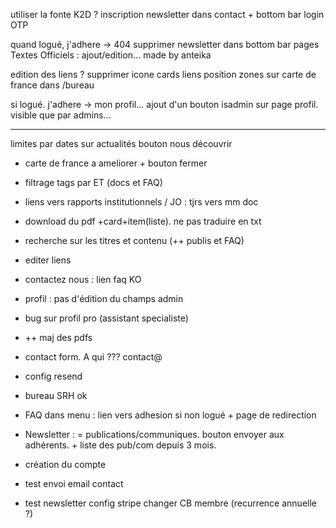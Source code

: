 utiliser la fonte K2D ?
inscription newsletter dans contact + bottom bar
login OTP

quand logué, j'adhere -> 404
supprimer newsletter dans bottom bar
pages Textes Officiels : ajout/edition...
made by anteika

edition des liens ?
supprimer icone cards liens
position zones sur carte de france dans /bureau

si logué. j'adhere -> mon profil...
ajout d'un bouton isadmin sur page profil. visible que par admins...


------ 
limites par dates sur actualités
bouton nous découvrir
* carte de france a ameliorer + bouton fermer
* filtrage tags par ET (docs et FAQ)
* liens vers rapports institutionnels / JO : tjrs vers mm doc
* download du pdf +card+item(liste). ne pas traduire en txt
* recherche sur les titres et contenu (++ publis et FAQ)
* editer liens
* contactez nous : lien faq KO
* profil : pas d'édition du champs admin
* bug sur profil pro (assistant specialiste)
* ++ maj des pdfs
* contact form. A qui ??? contact@
* config resend
* bureau SRH ok
 * FAQ dans menu : lien vers adhesion si non logué + page de redirection

 * Newsletter : = publications/communiques. bouton envoyer aux adhérents. + liste des pub/com depuis 3 mois.

* création du compte
 * test envoi email contact
 * test newsletter
config stripe
changer CB membre (recurrence annuelle ?)



